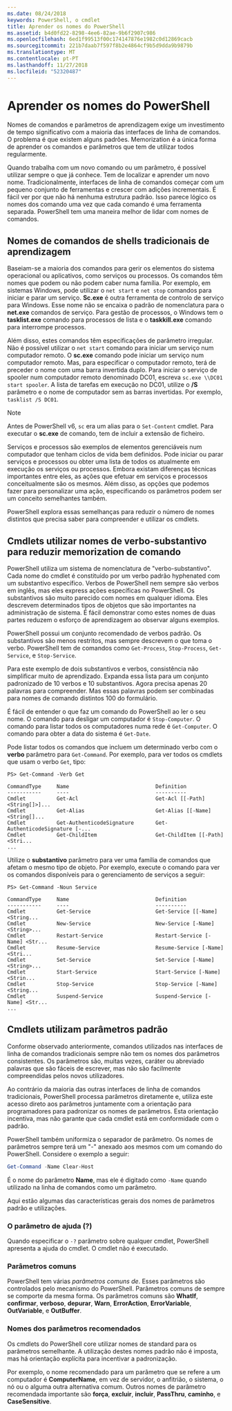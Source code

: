 ```yaml
---
ms.date: 08/24/2018
keywords: PowerShell, o cmdlet
title: Aprender os nomes do PowerShell
ms.assetid: b4d0fd22-8298-4ee6-82ae-9b6f2907c986
ms.openlocfilehash: 6ed1f99513f00c174147876e1982c0d12869cacb
ms.sourcegitcommit: 221b7daab7f597f8b2e4864cf9b5d9dda9b9879b
ms.translationtype: MT
ms.contentlocale: pt-PT
ms.lasthandoff: 11/27/2018
ms.locfileid: "52320487"
---
```

# <a name="learning-powershell-names"></a>Aprender os nomes do PowerShell

Nomes de comandos e parâmetros de aprendizagem exige um investimento de tempo significativo com a maioria das interfaces de linha de comandos. O problema é que existem alguns padrões. Memorization é a única forma de aprender os comandos e parâmetros que tem de utilizar todos regularmente.

Quando trabalha com um novo comando ou um parâmetro, é possível utilizar sempre o que já conhece. Tem de localizar e aprender um novo nome. Tradicionalmente, interfaces de linha de comandos começar com um pequeno conjunto de ferramentas e crescer com adições incrementais. É fácil ver por que não há nenhuma estrutura padrão.
Isso parece lógico os nomes dos comando uma vez que cada comando é uma ferramenta separada. PowerShell tem uma maneira melhor de lidar com nomes de comandos.

## <a name="learning-command-names-in-traditional-shells"></a>Nomes de comandos de shells tradicionais de aprendizagem

Baseiam-se a maioria dos comandos para gerir os elementos do sistema operacional ou aplicativos, como serviços ou processos. Os comandos têm nomes que podem ou não podem caber numa família. Por exemplo, em sistemas Windows, pode utilizar o `net start` e `net stop` comandos para iniciar e parar um serviço. **Sc.exe** é outra ferramenta de controlo de serviço para Windows. Esse nome não se encaixa o padrão de nomenclatura para o **net.exe** comandos de serviço. Para gestão de processos, o Windows tem o **tasklist.exe** comando para processos de lista e o **taskkill.exe** comando para interrompe processos.

Além disso, estes comandos têm especificações de parâmetro irregular. Não é possível utilizar o `net start` comando para iniciar um serviço num computador remoto. O **sc.exe** comando pode iniciar um serviço num computador remoto. Mas, para especificar o computador remoto, terá de preceder o nome com uma barra invertida duplo. Para iniciar o serviço de spooler num computador remoto denominado DC01, escreva `sc.exe \\DC01 start spooler`.
A lista de tarefas em execução no DC01, utilize o **/S** parâmetro e o nome de computador sem as barras invertidas. Por exemplo, `tasklist /S DC01`.

> [!NOTE]
> Antes de PowerShell v6, `sc` era um alias para o `Set-Content` cmdlet. Para executar o **sc.exe** de comando, tem de incluir a extensão de ficheiro.

Serviços e processos são exemplos de elementos gerenciáveis num computador que tenham ciclos de vida bem definidos. Pode iniciar ou parar serviços e processos ou obter uma lista de todos os atualmente em execução os serviços ou processos. Embora existam diferenças técnicas importantes entre eles, as ações que efetuar em serviços e processos conceitualmente são os mesmos. Além disso, as opções que podemos fazer para personalizar uma ação, especificando os parâmetros podem ser um conceito semelhantes também.

PowerShell explora essas semelhanças para reduzir o número de nomes distintos que precisa saber para compreender e utilizar os cmdlets.

## <a name="cmdlets-use-verb-noun-names-to-reduce-command-memorization"></a>Cmdlets utilizar nomes de verbo-substantivo para reduzir memorization de comando

PowerShell utiliza um sistema de nomenclatura de "verbo-substantivo". Cada nome do cmdlet é constituído por um verbo padrão hyphenated com um substantivo específico. Verbos de PowerShell nem sempre são verbos em inglês, mas eles express ações específicas no PowerShell. Os substantivos são muito parecido com nomes em qualquer idioma. Eles descrevem determinados tipos de objetos que são importantes na administração de sistema. É fácil demonstrar como estes nomes de duas partes reduzem o esforço de aprendizagem ao observar alguns exemplos.

PowerShell possui um conjunto recomendado de verbos padrão. Os substantivos são menos restritos, mas sempre descrevem o que toma o verbo. PowerShell tem de comandos como `Get-Process`, `Stop-Process`, `Get-Service`, e `Stop-Service`.

Para este exemplo de dois substantivos e verbos, consistência não simplificar muito de aprendizado. Expanda essa lista para um conjunto padronizado de 10 verbos e 10 substantivos. Agora precisa apenas 20 palavras para compreender.
Mas essas palavras podem ser combinadas para nomes de comando distintos 100 do formulário.

É fácil de entender o que faz um comando do PowerShell ao ler o seu nome. O comando para desligar um computador é `Stop-Computer`. O comando para listar todos os computadores numa rede é `Get-Computer`. O comando para obter a data do sistema é `Get-Date`.

Pode listar todos os comandos que incluem um determinado verbo com o **verbo** parâmetro para `Get-Command`. Por exemplo, para ver todos os cmdlets que usam o verbo `Get`, tipo:

```
PS> Get-Command -Verb Get

CommandType     Name                            Definition
-----------     ----                            ----------
Cmdlet          Get-Acl                         Get-Acl [[-Path] <String[]>]...
Cmdlet          Get-Alias                       Get-Alias [[-Name] <String[]...
Cmdlet          Get-AuthenticodeSignature       Get-AuthenticodeSignature [-...
Cmdlet          Get-ChildItem                   Get-ChildItem [[-Path] <Stri...
...
```

Utilize o **substantivo** parâmetro para ver uma família de comandos que afetam o mesmo tipo de objeto. Por exemplo, execute o comando para ver os comandos disponíveis para o gerenciamento de serviços a seguir:

```
PS> Get-Command -Noun Service

CommandType     Name                            Definition
-----------     ----                            ----------
Cmdlet          Get-Service                     Get-Service [[-Name] <String...
Cmdlet          New-Service                     New-Service [-Name] <String>...
Cmdlet          Restart-Service                 Restart-Service [-Name] <Str...
Cmdlet          Resume-Service                  Resume-Service [-Name] <Stri...
Cmdlet          Set-Service                     Set-Service [-Name] <String>...
Cmdlet          Start-Service                   Start-Service [-Name] <Strin...
Cmdlet          Stop-Service                    Stop-Service [-Name] <String...
Cmdlet          Suspend-Service                 Suspend-Service [-Name] <Str...
...
```

## <a name="cmdlets-use-standard-parameters"></a>Cmdlets utilizam parâmetros padrão

Conforme observado anteriormente, comandos utilizados nas interfaces de linha de comandos tradicionais sempre não tem os nomes dos parâmetros consistentes. Os parâmetros são, muitas vezes, caráter ou abreviado palavras que são fáceis de escrever, mas não são facilmente compreendidas pelos novos utilizadores.

Ao contrário da maioria das outras interfaces de linha de comandos tradicionais, PowerShell processa parâmetros diretamente e, utiliza este acesso direto aos parâmetros juntamente com a orientação para programadores para padronizar os nomes de parâmetros. Esta orientação incentiva, mas não garante que cada cmdlet está em conformidade com o padrão.

PowerShell também uniformiza o separador de parâmetro. Os nomes de parâmetros sempre terá um "-" anexado aos mesmos com um comando do PowerShell. Considere o exemplo a seguir:

```powershell
Get-Command -Name Clear-Host
```

É o nome do parâmetro **Name**, mas ele é digitado como `-Name` quando utilizado na linha de comandos como um parâmetro.

Aqui estão algumas das características gerais dos nomes de parâmetros padrão e utilizações.

### <a name="the-help-parameter-"></a>O parâmetro de ajuda (?)

Quando especificar o `-?` parâmetro sobre qualquer cmdlet, PowerShell apresenta a ajuda do cmdlet.
O cmdlet não é executado.

### <a name="common-parameters"></a>Parâmetros comuns

PowerShell tem várias *parâmetros comuns de*. Esses parâmetros são controlados pelo mecanismo do PowerShell. Parâmetros comuns de sempre se comporte da mesma forma. Os parâmetros comuns são **WhatIf**, **confirmar**, **verboso**, **depurar**, **Warn**, **ErrorAction**, **ErrorVariable**, **OutVariable**, e **OutBuffer**.

### <a name="recommended-parameter-names"></a>Nomes dos parâmetros recomendados

Os cmdlets do PowerShell core utilizar nomes de standard para os parâmetros semelhante. A utilização destes nomes padrão não é imposta, mas há orientação explícita para incentivar a padronização.

Por exemplo, o nome recomendado para um parâmetro que se refere a um computador é **ComputerName**, em vez de servidor, o anfitrião, o sistema, o nó ou o alguma outra alternativa comum. Outros nomes de parâmetro recomendada importante são **força**, **excluir**, **incluir**, **PassThru**, **caminho**, e **CaseSensitive**.
